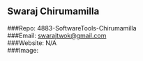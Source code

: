## Swaraj Chirumamilla       
###Repo: 4883-SoftwareTools-Chirumamilla      
###Email: swarajtwok@gmail.com      
###Website: N/A      
###Image:  
